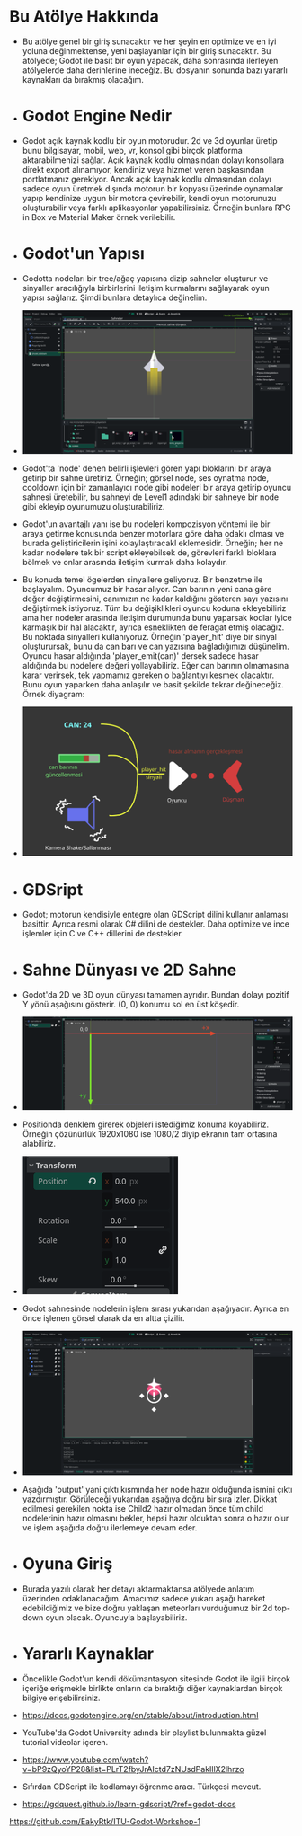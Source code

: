 # Bu Atölye Hakkında
- Bu atölye genel bir giriş sunacaktır ve her şeyin en optimize ve en iyi yoluna değinmektense, yeni başlayanlar için bir giriş sunacaktır. Bu atölyede; Godot ile basit bir oyun yapacak, daha sonrasında ilerleyen atölyelerde daha derinlerine ineceğiz. Bu dosyanın sonunda bazı yararlı kaynakları da bırakmış olacağım.
- # Godot Engine Nedir
- Godot açık kaynak kodlu bir oyun motorudur. 2d ve 3d oyunlar üretip bunu bilgisayar, mobil, web, vr, konsol gibi birçok platforma aktarabilmenizi sağlar. Açık kaynak kodlu olmasından dolayı konsollara direkt export alınamıyor, kendiniz veya hizmet veren başkasından portlatmanız gerekiyor.  Ancak açık kaynak kodlu olmasından dolayı sadece oyun üretmek dışında motorun bir kopyası üzerinde oynamalar yapıp kendinize uygun bir motora çevirebilir, kendi oyun motorunuzu oluşturabilir veya farklı aplikasyonlar yapabilirsiniz. Örneğin bunlara RPG in Box ve Material Maker örnek verilebilir.

- # Godot'un Yapısı
- Godotta nodeları bir tree/ağaç yapısına dizip sahneler oluşturur ve sinyaller aracılığıyla birbirlerini iletişim kurmalarını sağlayarak oyun yapısı sağlarız. Şimdi bunlara detaylıca değinelim.
- ![image.png](sunu-assets/image_1742588891587_0.png)
- Godot'ta 'node' denen belirli işlevleri gören yapı bloklarını bir araya getirip bir sahne üretiriz. Örneğin; görsel node, ses oynatma node, cooldown için bir zamanlayıcı node gibi nodeleri bir araya getirip oyuncu sahnesi üretebilir, bu sahneyi de Level1 adındaki bir sahneye bir node gibi ekleyip oyunumuzu oluşturabiliriz.
- Godot'un avantajlı yanı ise bu nodeleri kompozisyon yöntemi ile bir araya getirme konusunda benzer motorlara göre daha odaklı olması ve burada geliştiricilerin işini kolaylaştıracakl eklemesidir. Örneğin; her ne kadar nodelere tek bir script ekleyebilsek de, görevleri farklı bloklara bölmek ve onlar arasında iletişim kurmak daha kolaydır.
- Bu konuda temel ögelerden sinyallere geliyoruz. Bir benzetme ile başlayalım. Oyuncumuz bir hasar alıyor. Can barının yeni cana göre değer değiştirmesini, canımızın ne kadar kaldığını gösteren sayı yazısını değiştirmek istiyoruz. Tüm bu değişiklikleri oyuncu koduna ekleyebiliriz ama her nodeler arasında iletişim durumunda bunu yaparsak kodlar iyice karmaşık bir hal alacaktır, ayrıca esneklikten de feragat etmiş olacağız. Bu noktada sinyalleri kullanıyoruz. Örneğin 'player_hit' diye bir sinyal oluşturursak, bunu da can barı ve can yazısına bağladığımızı düşünelim. Oyuncu hasar aldığında 'player_emit(can)' dersek sadece hasar aldığında bu nodelere değeri yollayabiliriz. Eğer can barının olmamasına karar verirsek, tek yapmamız gereken o bağlantıyı kesmek olacaktır. Bunu oyun yaparken daha anlaşılır ve basit şekilde tekrar değineceğiz. Örnek diyagram:
- ![image.png](sunu-assets/image_1742590309408_0.png)
- # GDSript
- Godot; motorun kendisiyle entegre olan GDScript dilini kullanır anlaması basittir. Ayrıca resmi olarak C# dilini de destekler. Daha optimize ve ince işlemler için C ve C++ dillerini de destekler.
- # Sahne Dünyası ve 2D Sahne
- Godot'da 2D ve 3D oyun dünyası tamamen ayrıdır. Bundan dolayı pozitif Y yönü aşağısını gösterir. (0, 0) konumu sol en üst köşedir.
- ![image.png](sunu-assets/image_1742592345696_0.png)
- Positionda denklem girerek objeleri istediğimiz konuma koyabiliriz. Örneğin çözünürlük 1920x1080 ise 1080/2 diyip ekranın tam ortasına alabiliriz.
- ![image.png](sunu-assets/image_1742592435650_0.png)
- Godot sahnesinde nodelerin işlem sırası yukarıdan aşağıyadır. Ayrıca en önce işlenen görsel olarak da en altta çizilir.
- ![image.png](sunu-assets/image_1742592624046_0.png)
- Aşağıda 'output' yani çıktı kısmında her node hazır olduğunda ismini çıktı yazdırmıştır. Görüleceği yukarıdan aşağıya doğru bir sıra izler. Dikkat edilmesi gerekilen nokta ise Child2 hazır olmadan önce tüm child nodelerinin hazır olmasını bekler, hepsi hazır olduktan sonra o hazır olur ve işlem aşağıda doğru ilerlemeye devam eder.
- # Oyuna Giriş
- Burada yazılı olarak her detayı aktarmaktansa atölyede anlatım üzerinden odaklanacağım. Amacımız sadece yukarı aşağı hareket edebildiğimiz ve bize doğru yaklaşan meteorları vurduğumuz bir 2d top-down oyun olacak. Oyuncuyla başlayabiliriz.
- # Yararlı Kaynaklar
- Öncelikle Godot'un kendi dökümantasyon sitesinde Godot ile ilgili birçok içeriğe erişmekle birlikte onların da bıraktığı diğer kaynaklardan birçok bilgiye erişebilirsiniz.
- https://docs.godotengine.org/en/stable/about/introduction.html
- YouTube'da Godot University adında bir playlist bulunmakta güzel tutorial videolar içeren.
- https://www.youtube.com/watch?v=bP9zQyoYP28&list=PLrT2fbyJrAIctd7zNUsdPakIllX2lhrzo
- Sıfırdan GDScript ile kodlamayı öğrenme aracı. Türkçesi mevcut.
- https://gdquest.github.io/learn-gdscript/?ref=godot-docs

https://github.com/EakyRtk/ITU-Godot-Workshop-1
